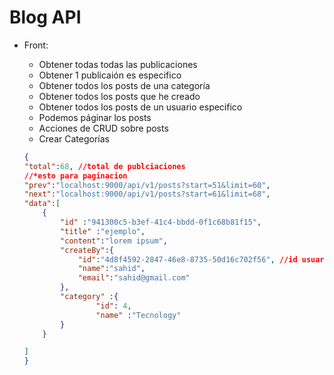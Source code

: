 # Blog API

- Front:
    - Obtener todas todas las publicaciones
    - Obtener 1 publicaión es especifico
    - Obtener todos los posts de una categoría
    - Obtener todos los posts que he creado
    - Obtener todos los posts de un usuario especifico
    - Podemos páginar los posts
    - Acciones de CRUD sobre posts
    - Crear Categorías

   <!--! se vera nustra respuesta -->
    ``` json
    {
    "total":68, //total de publciaciones
    //*esto para paginacion
    "prev":"localhost:9000/api/v1/posts?start=51&limit=60",
    "next":"localhost:9000/api/v1/posts?start=61&limit=68",
    "data":[
        {
            "id" :"941300c5-b3ef-41c4-bbdd-0f1c68b81f15",
            "title" :"ejemplo",
            "content":"lorem ipsum",
            "createBy":{
                "id":"4d8f4592-2847-46e8-8735-50d16c702f56", //id usuario
                "name":"sahid",
                "email":"sahid@gmail.com"
            },
            "category" :{
                    "id": 4,
                    "name" :"Tecnology"
            }
        }

    ]
    }

    ``` 